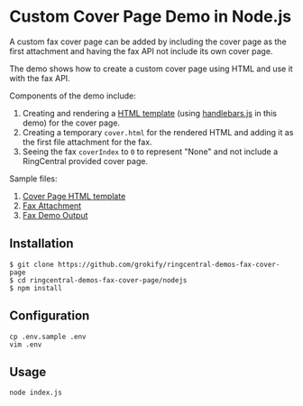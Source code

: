 # Custom Cover Page Demo in Node.js

A custom fax cover page can be added by including the cover page as the first attachment and having the fax API not include its own cover page.

The demo shows how to create a custom cover page using HTML and use it with the fax API.

Components of the demo include:

1. Creating and rendering a [HTML template](view_coverpage.handlebars) (using [handlebars.js](https://github.com/wycats/handlebars.js) in this demo) for the cover page.
2. Creating a temporary `cover.html` for the rendered HTML and adding it as the first file attachment for the fax.
3. Seeing the fax `coverIndex` to `0` to represent "None" and not include a RingCentral provided cover page.

Sample files:

1. [Cover Page HTML template](view_coverpage.handlebars)
2. [Fax Attachment](asset_file.pdf)
3. [Fax Demo Output](asset_output.pdf)



## Installation

```
$ git clone https://github.com/grokify/ringcentral-demos-fax-cover-page
$ cd ringcentral-demos-fax-cover-page/nodejs
$ npm install
```


## Configuration

```
cp .env.sample .env
vim .env
```


## Usage

```
node index.js
```
